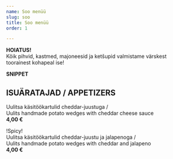 ```yaml
---
name: Soo menüü
slug: soo
title: Soo menüü
order: 1

---
```

**HOIATUS!**  
Kõik pihvid, kastmed, majoneesid ja ketšupid valmistame värskest toorainest kohapeal ise!

<strong>SNIPPET</strong>

## ISUÄRATAJAD / APPETIZERS

Uulitsa käsitöökartulid cheddar-juustuga /  
Uulits handmade potato wedges with cheddar cheese sauce  
**4,00 €**

!Spicy!  
Uulitsa käsitöökartulid cheddar-juustu ja jalapenoga /  
Uulits handmade potato wedges with cheddar and jalapeno  
**4,00 €**